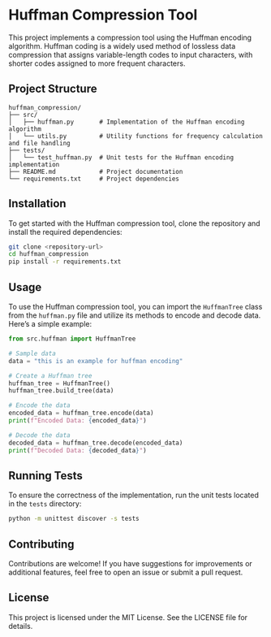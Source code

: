 # Huffman Compression Tool

This project implements a compression tool using the Huffman encoding algorithm. Huffman coding is a widely used method of lossless data compression that assigns variable-length codes to input characters, with shorter codes assigned to more frequent characters.

## Project Structure

```
huffman_compression/
├── src/
│   ├── huffman.py       # Implementation of the Huffman encoding algorithm
│   └── utils.py         # Utility functions for frequency calculation and file handling
├── tests/
│   └── test_huffman.py  # Unit tests for the Huffman encoding implementation
├── README.md            # Project documentation
└── requirements.txt     # Project dependencies
```

## Installation

To get started with the Huffman compression tool, clone the repository and install the required dependencies:

```bash
git clone <repository-url>
cd huffman_compression
pip install -r requirements.txt
```

## Usage

To use the Huffman compression tool, you can import the `HuffmanTree` class from the `huffman.py` file and utilize its methods to encode and decode data. Here’s a simple example:

```python
from src.huffman import HuffmanTree

# Sample data
data = "this is an example for huffman encoding"

# Create a Huffman tree
huffman_tree = HuffmanTree()
huffman_tree.build_tree(data)

# Encode the data
encoded_data = huffman_tree.encode(data)
print(f"Encoded Data: {encoded_data}")

# Decode the data
decoded_data = huffman_tree.decode(encoded_data)
print(f"Decoded Data: {decoded_data}")
```

## Running Tests

To ensure the correctness of the implementation, run the unit tests located in the `tests` directory:

```bash
python -m unittest discover -s tests
```

## Contributing

Contributions are welcome! If you have suggestions for improvements or additional features, feel free to open an issue or submit a pull request.

## License

This project is licensed under the MIT License. See the LICENSE file for details.